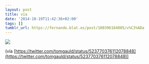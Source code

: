 ```yaml
---
layout: post
title: vía
date: '2014-10-19T11:42:36+02:00'
tags: []
tumblr_url: https://fernando.blat.es/post/100396184805/v%C3%ADa
---
```

 ![](/tumblr_files/tumblr_ndoqz0h25x1qz4y16o1_640.jpg)  

(vía [https://twitter.com/tomgauld/status/523770376112078848](https://twitter.com/tomgauld/status/523770376112078848))
